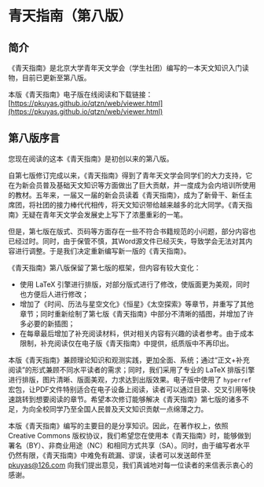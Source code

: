 # 青天指南（第八版）

## 简介

《青天指南》是北京大学青年天文学会（学生社团）编写的一本天文知识入门读物，目前已更新至第八版。

本版《青天指南》电子版在线阅读和下载链接：[https://pkuyas.github.io/qtzn/web/viewer.html](https://pkuyas.github.io/qtzn/web/viewer.html)

## 第八版序言

您现在阅读的这本《青天指南》是初创以来的第八版。

自第七版修订完成以来，《青天指南》得到了青年天文学会同学们的大力支持，它在为新会员普及基础天文知识等方面做出了巨大贡献，并一度成为会内培训所使用的教材。五年来，一届又一届的新会员读着《青天指南》，成为了新骨干、新任主席团，将社团的接力棒代代相传，将天文知识带给越来越多的北大同学。《青天指南》无疑在青年天文学会发展史上写下了浓墨重彩的一笔。

但是，第七版在版式、页码等方面存在一些不符合书籍规范的小问题，部分内容也已经过时。同时，由于保管不慎，其Word源文件已经灭失，导致学会无法对其内容进行调整。于是我们决定重新编写新一版的《青天指南》。

《青天指南》第八版保留了第七版的框架，但内容有较大变化：

- 使用 LaTeX  引擎进行排版，对部分版式进行了修改，使版面更为美观，同时也方便后人进行修改；
- 增加了《时间、历法与星空文化》《恒星》《太空探索》等章节，并重写了其他章节；同时重新绘制了第七版《青天指南》中部分不清晰的插图，并增加了许多必要的新插图；
- 在每章最后增加了补充阅读材料，供对相关内容有兴趣的读者参考。由于成本限制，补充阅读仅在电子版《青天指南》中提供，纸质版中不再印出。

本版《青天指南》兼顾理论知识和观测实践，更加全面、系统；通过“正文+补充阅读”的形式兼顾不同水平读者的需求；同时，我们采用了专业的 LaTeX 排版引擎进行排版，图片清晰、版面美观，力求达到出版效果。电子版中使用了 `hyperref` 宏包，让PDF文件特别适合在电子设备上阅读，读者可以通过目录、交叉引用等快速跳转到想要阅读的章节。希望本次修订能够解决《青天指南》第七版的诸多不足，为向全校同学乃至全国人民普及天文知识贡献一点绵薄之力。

本版《青天指南》编写的主要目的是分享知识。因此，在著作权上，依照 Creative Commons 版权协议，我们希望您在使用本《青天指南》时，能够做到署名（BY）、非商业用途（NC）和相同方式共享（SA）。同时，由于编写者水平仍然有限，《青天指南》中难免有疏漏、谬误，读者可以发送邮件至 [pkuyas@126.com](mailto:pkuyas@126.com) 向我们提出意见，我们真诚地对每一位读者的来信表示衷心的感谢。

